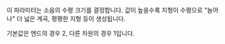 이 파라미터는 소음의 수평 크기를 결정합니다. 값이 높을수록 지형이 수평으로 "늘어나" 더 넓은 계곡, 평평한 지형 등이 생성됩니다.

기본값은 엔드의 경우 2, 다른 차원의 경우 1입니다.